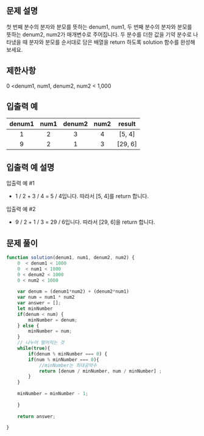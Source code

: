 ## 문제 설명

첫 번째 분수의 분자와 분모를 뜻하는 denum1, num1, 두 번째 분수의 분자와 분모를 뜻하는 denum2, num2가 매개변수로 주어집니다. 두 분수를 더한 값을 기약 분수로 나타냈을 때 분자와 분모를 순서대로 담은 배열을 return 하도록 solution 함수를 완성해보세요.

## 제한사항

0 <denum1, num1, denum2, num2 < 1,000

## 입출력 예

denum1|	num1	|denum2	|num2|	result
:--:|:--:|:--:|:--:|:--:|
1	|2|	3|	4|	[5, 4]
9	|2|	1|	3|	[29, 6]

## 입출력 예 설명

입출력 예 #1

- 1 / 2 + 3 / 4 = 5 / 4입니다. 따라서 [5, 4]를 return 합니다.

입출력 예 #2

- 9 / 2 + 1 / 3 = 29 / 6입니다. 따라서 [29, 6]을 return 합니다.

## 문제 풀이

```js
function solution(denum1, num1, denum2, num2) {
    0  < denum1 < 1000
    0  < num1 < 1000
    0 < denum2 < 1000
    0 < num2 < 1000
    
    var denum = (denum1*num2) + (denum2*num1)
    var num = num1 * num2
    var answer = [];
    let minNumber
    if(denum < num) {
        minNumber = denum;
    } else {
        minNumber = num;
    }
    // 나누어 떨어지는 것
    while(true){
        if(denum % minNumber === 0) {
        if(num % minNumber === 0){
            //minNumber는 최대공약수
            return [denum / minNumber, num / minNumber] ;
        }
    }
    
    minNumber = minNumber - 1;
    
    }
    
    return answer;
  
}
```